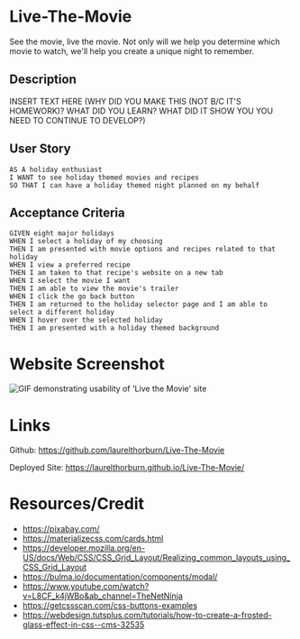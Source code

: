 # Live-The-Movie
See the movie, live the movie. Not only will we help you determine which movie to watch, we'll help you create a unique night to remember.

## Description
INSERT TEXT HERE (WHY DID YOU MAKE THIS (NOT B/C IT'S HOMEWORK)? WHAT DID YOU LEARN? WHAT DID IT SHOW YOU YOU NEED TO CONTINUE TO DEVELOP?)

## User Story

```
AS A holiday enthusiast
I WANT to see holiday themed movies and recipes
SO THAT I can have a holiday themed night planned on my behalf
```

## Acceptance Criteria

```
GIVEN eight major holidays
WHEN I select a holiday of my choosing
THEN I am presented with movie options and recipes related to that holiday
WHEN I view a preferred recipe
THEN I am taken to that recipe's website on a new tab
WHEN I select the movie I want
THEN I am able to view the movie's trailer
WHEN I click the go back button
THEN I am returned to the holiday selector page and I am able to select a different holiday
WHEN I hover over the selected holiday
THEN I am presented with a holiday themed background
```


# Website Screenshot

![GIF demonstrating usability of 'Live the Movie' site](./Assets/Media/livethemovie.gif)

# Links

Github: https://github.com/laurelthorburn/Live-The-Movie

Deployed Site: https://laurelthorburn.github.io/Live-The-Movie/


# Resources/Credit

* https://pixabay.com/
* https://materializecss.com/cards.html
* https://developer.mozilla.org/en-US/docs/Web/CSS/CSS_Grid_Layout/Realizing_common_layouts_using_CSS_Grid_Layout
* https://bulma.io/documentation/components/modal/
* https://www.youtube.com/watch?v=L8CF_k4jWBo&ab_channel=TheNetNinja
* https://getcssscan.com/css-buttons-examples
* https://webdesign.tutsplus.com/tutorials/how-to-create-a-frosted-glass-effect-in-css--cms-32535